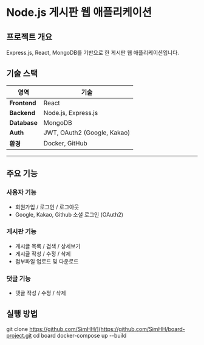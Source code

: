 # Node.js 게시판 웹 애플리케이션

## 프로젝트 개요

Express.js, React, MongoDB를 기반으로 한 게시판 웹 애플리케이션입니다.

## 기술 스택
| 영역        | 기술 |
|-------------|------|
| **Frontend** | React |
| **Backend**  | Node.js, Express.js |
| **Database** | MongoDB |
| **Auth**     | JWT, OAuth2 (Google, Kakao) |
| **환경**     | Docker, GitHub |

---

## 주요 기능

### 사용자 기능
- 회원가입 / 로그인 / 로그아웃
- Google, Kakao, Github 소셜 로그인 (OAuth2)

### 게시판 기능
- 게시글 목록 / 검색 / 상세보기
- 게시글 작성 / 수정 / 삭제
- 첨부파일 업로드 및 다운로드

### 댓글 기능
- 댓글 작성 / 수정 / 삭제

## 실행 방법
git clone https://github.com/SimHH/](https://github.com/SimHH/board-project.git
cd board
docker-compose up --build
